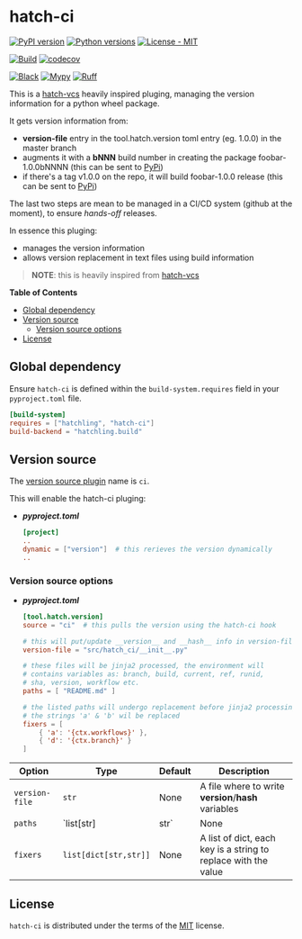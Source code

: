 # hatch-ci

[![PyPI version](https://img.shields.io/pypi/v/hatch-ci.svg?color=blue)](https://pypi.org/project/hatch-ci)
[![Python versions](https://img.shields.io/pypi/pyversions/hatch-ci.svg)](https://pypi.org/project/hatch-ci)
[![License - MIT](https://img.shields.io/badge/license-MIT-9400d3.svg)](https://spdx.org/licenses/)

[![Build](https://github.com/cav71/hatch-ci/actions/workflows/beta.yml/badge.svg)](https://github.com/cav71/hatch-ci/actions/runs/0)
[![codecov](https://codecov.io/gh/cav71/hatch-ci/branch/beta%2F0.1.1/graph/badge.svg?token=521FB9K5KT)](https://codecov.io/gh/cav71/hatch-ci/branch/beta%2F0.1.1)

[![Black](https://img.shields.io/badge/code%20style-black-000000.svg)](Black)
[![Mypy](https://img.shields.io/badge/types-Mypy-blue.svg)](https://mypy-lang.org/)
[![Ruff](https://img.shields.io/endpoint?url=https://raw.githubusercontent.com/astral-sh/ruff/main/assets/badge/v2.json)](https://github.com/astral-sh/ruff)


This is a [hatch-vcs](https://github.com/ofek/hatch-vcs) heavily inspired pluging, managing the 
version information for a python wheel package.

It gets version information from:
- **version-file** entry in the tool.hatch.version toml entry (eg. 1.0.0) in the master branch
- augments it with a **bNNN** build number in creating the package foobar-1.0.0bNNNN (this can be sent to [PyPi](https://pypi.org))
- if there's a tag v1.0.0 on the repo, it will build foobar-1.0.0 release (this can be sent to [PyPi](https://pypi.org))

The last two steps are mean to be managed in a CI/CD system (github at the moment), to ensure *hands-off* releases.

In essence this pluging:
- manages the version information
- allows version replacement in text files using build information

> **NOTE**: this is heavily inspired from  [hatch-vcs](https://github.com/ofek/hatch-vcs)


**Table of Contents**

- [Global dependency](#global-dependency)
- [Version source](#version-source)
  - [Version source options](#version-source-options)
- [License](#license)

## Global dependency

Ensure `hatch-ci` is defined within the `build-system.requires` field in your `pyproject.toml` file.

```toml
[build-system]
requires = ["hatchling", "hatch-ci"]
build-backend = "hatchling.build"
```

## Version source

The [version source plugin](https://hatch.pypa.io/latest/plugins/version-source/reference/) name is `ci`.

This will enable the hatch-ci pluging:

- ***pyproject.toml***

    ```toml
    [project]
    ..
    dynamic = ["version"]  # this rerieves the version dynamically
    ..

    ```

### Version source options

- ***pyproject.toml***

    ```toml
    [tool.hatch.version]
    source = "ci"  # this pulls the version using the hatch-ci hook

    # this will put/update __version__ and __hash__ info in version-file
    version-file = "src/hatch_ci/__init__.py"

    # these files will be jinja2 processed, the environment will
    # contains variables as: branch, build, current, ref, runid, 
    # sha, version, workflow etc.
    paths = [ "README.md" ]
    
    # the listed paths will undergo replacement before jinja2 processing and
    # the strings 'a' & 'b' wil be replaced
    fixers = [
        { 'a': '{ctx.workflows}' },
        { 'd': '{ctx.branch}' }
    ]
    ```

| Option | Type | Default | Description                                          |
| --- | --- |---------|------------------------------------------------------|
| `version-file` | `str` | None    | A file where to write __version__/__hash__ variables |
| `paths` | `list[str]|str` | None | A list of paths to process |
| `fixers` | `list[dict[str,str]]` | None | A list of dict, each key is a string to replace with the value |


## License

`hatch-ci` is distributed under the terms of the [MIT](https://spdx.org/licenses/MIT.html) license.